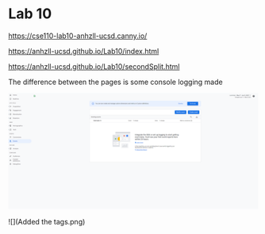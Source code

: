 # Lab 10
https://cse110-lab10-anhzll-ucsd.canny.io/


https://anhzll-ucsd.github.io/Lab10/index.html


https://anhzll-ucsd.github.io/Lab10/secondSplit.html


The difference between the pages is some console logging made

![](Couldn't.png)

![](Added the tags.png)
